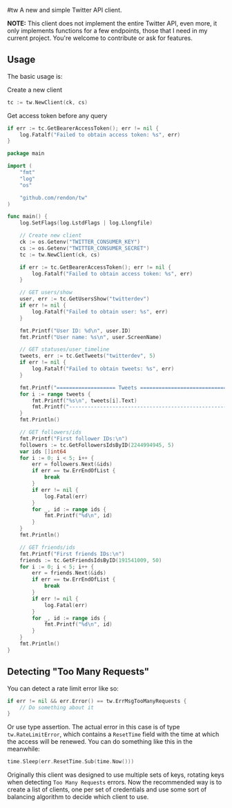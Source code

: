 #tw
A new and simple Twitter API client.

**NOTE:** This client does not implement the entire Twitter API, even more, it only implements functions for a few endpoints, those that I need in my current project. You're welcome to contribute or ask for features.

## Usage
The basic usage is:

Create a new client
```go
tc := tw.NewClient(ck, cs)
```
Get access token before any query
```go
if err := tc.GetBearerAccessToken(); err != nil {
    log.Fatalf("Failed to obtain access token: %s", err)
}
```

```go
package main

import (
	"fmt"
	"log"
	"os"

	"github.com/rendon/tw"
)

func main() {
	log.SetFlags(log.LstdFlags | log.Llongfile)

	// Create new client
	ck := os.Getenv("TWITTER_CONSUMER_KEY")
	cs := os.Getenv("TWITTER_CONSUMER_SECRET")
	tc := tw.NewClient(ck, cs)

	if err := tc.GetBearerAccessToken(); err != nil {
		log.Fatalf("Failed to obtain access token: %s", err)
	}

	// GET users/show
	user, err := tc.GetUsersShow("twitterdev")
	if err != nil {
		log.Fatalf("Failed to obtain user: %s", err)
	}

	fmt.Printf("User ID: %d\n", user.ID)
	fmt.Printf("User name: %s\n", user.ScreenName)

	// GET statuses/user_timeline
	tweets, err := tc.GetTweets("twitterdev", 5)
	if err != nil {
		log.Fatalf("Failed to obtain tweets: %s", err)
	}

	fmt.Printf("=================== Tweets =================================\n")
	for i := range tweets {
		fmt.Printf("%s\n", tweets[i].Text)
		fmt.Printf("--------------------------------------------------------\n")
	}
	fmt.Println()

	// GET followers/ids
	fmt.Printf("First follower IDs:\n")
	followers := tc.GetFollowersIdsByID(2244994945, 5)
	var ids []int64
	for i := 0; i < 5; i++ {
		err = followers.Next(&ids)
		if err == tw.ErrEndOfList {
			break
		}
		if err != nil {
			log.Fatal(err)
		}
		for _, id := range ids {
			fmt.Printf("%d\n", id)
		}
	}
	fmt.Println()

	// GET friends/ids
	fmt.Printf("First friends IDs:\n")
	friends := tc.GetFriendsIdsByID(191541009, 50)
	for i := 0; i < 5; i++ {
		err = friends.Next(&ids)
		if err == tw.ErrEndOfList {
			break
		}
		if err != nil {
			log.Fatal(err)
		}
		for _, id := range ids {
			fmt.Printf("%d\n", id)
		}
	}
	fmt.Println()
}
```

## Detecting "Too Many Requests"
You can detect a rate limit error like so:

```go
if err != nil && err.Error() == tw.ErrMsgTooManyRequests {
    // Do something about it
}
```

Or use type assertion. The actual error in this case is of type `tw.RateLimitError`, which contains a `ResetTime` field with the time at which the access will be renewed. You can do something like this in the meanwhile:

```go
time.Sleep(err.ResetTime.Sub(time.Now()))
```

Originally this client was designed to use multiple sets of keys, rotating keys when detecting `Too Many Requests` errors. Now the recommended way is to create a list of clients, one per set of credentials and use some sort of balancing algorithm to decide which client to use.
